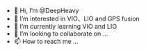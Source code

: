 - 👋 Hi, I’m @DeepHeavy
- 👀 I’m interested in VIO、LIO and GPS fusion
- 🌱 I’m currently learning VIO and LIO
- 💞️ I’m looking to collaborate on ...
- 📫 How to reach me ...

<!---
DeepHeavy/DeepHeavy is a ✨ special ✨ repository because its `README.md` (this file) appears on your GitHub profile.
You can click the Preview link to take a look at your changes.
--->
